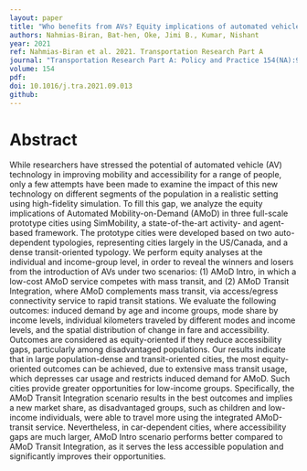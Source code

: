 ```yaml
---
layout: paper
title: "Who benefits from AVs? Equity implications of automated vehicles policies in full-scale prototype cities"
authors: Nahmias-Biran, Bat-hen, Oke, Jimi B., Kumar, Nishant
year: 2021
ref: Nahmias-Biran et al. 2021. Transportation Research Part A
journal: "Transportation Research Part A: Policy and Practice 154(NA):92–107."
volume: 154
pdf:
doi: 10.1016/j.tra.2021.09.013
github:
---
```

# Abstract
While researchers have stressed the potential of automated vehicle (AV) technology in improving mobility and accessibility for a range of people, only a few attempts have been made to examine the impact of this new technology on different segments of the population in a realistic setting using high-fidelity simulation. To fill this gap, we analyze the equity implications of Automated Mobility-on-Demand (AMoD) in three full-scale prototype cities using SimMobility, a state-of-the-art activity- and agent-based framework. The prototype cities were developed based on two auto-dependent typologies, representing cities largely in the US/Canada, and a dense transit-oriented typology. We perform equity analyses at the individual and income-group level, in order to reveal the winners and losers from the introduction of AVs under two scenarios: (1) AMoD Intro, in which a low-cost AMoD service competes with mass transit, and (2) AMoD Transit Integration, where AMoD complements mass transit, via access/egress connectivity service to rapid transit stations. We evaluate the following outcomes: induced demand by age and income groups, mode share by income levels, individual kilometers traveled by different modes and income levels, and the spatial distribution of change in fare and accessibility. Outcomes are considered as equity-oriented if they reduce accessibility gaps, particularly among disadvantaged populations. Our results indicate that in large population-dense and transit-oriented cities, the most equity-oriented outcomes can be achieved, due to extensive mass transit usage, which depresses car usage and restricts induced demand for AMoD. Such cities provide greater opportunities for low-income groups. Specifically, the AMoD Transit Integration scenario results in the best outcomes and implies a new market share, as disadvantaged groups, such as children and low-income individuals, were able to travel more using the integrated AMoD-transit service. Nevertheless, in car-dependent cities, where accessibility gaps are much larger, AMoD Intro scenario performs better compared to AMoD Transit Integration, as it serves the less accessible population and significantly improves their opportunities.
